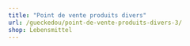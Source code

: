 ```yaml
---
title: "Point de vente produits divers"
url: /gueckedou/point-de-vente-produits-divers-3/
shop: Lebensmittel
---
```

